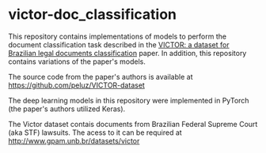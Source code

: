 # victor-doc_classification
This repository contains implementations of models to perform the document classification task described in the [VICTOR: a dataset for Brazilian legal documents classification](https://www.aclweb.org/anthology/2020.lrec-1.181/) paper. In addition, this repository contains variations of the paper's models.

The source code from the paper's authors is available at https://github.com/peluz/VICTOR-dataset

The deep learning models in this repository were implemented in PyTorch (the paper's authors utilized Keras).

The Victor dataset contais documents from Brazilian Federal Supreme Court (aka STF) lawsuits. The acess to it can be required at http://www.gpam.unb.br/datasets/victor

